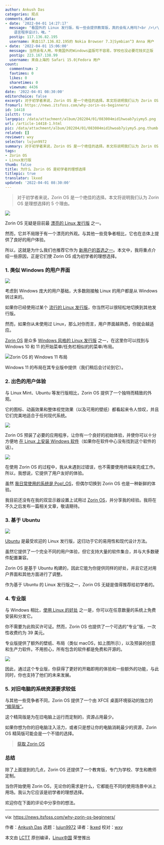 ```yaml
---
author: Ankush Das
categories: 观点
comments_data:
- date: '2022-04-01 14:27:17'
  message: "看国外的 Linux 发行版，有一些会提供教育版，真的会有人用吗?<br />\r\n<br />\r\n再想到国内的微机课总是会被其他科目的老师占用，就算是大学的计算机专业，还在用谭浩强的《C
    语言程序设计》，唉。"
  postip: 117.136.82.195
  username: 来自117.136.82.195的 Nokia Browser 7.3|Symbian^3 Anna 用户
- date: '2022-04-01 15:06:00'
  message: 当然会有人用，毕竟国外的Windows盗版可不容易，学校也没必要花钱买正版
  postip: 223.167.138.99
  username: 来自上海的 Safari 15.0|Fedora 用户
count:
  commentnum: 2
  favtimes: 0
  likes: 0
  sharetimes: 0
  viewnum: 4436
date: '2022-04-01 08:30:00'
editorchoice: false
excerpt: 对于初学者来说，Zorin OS 是一个绝佳的选择。本文将说明我们认为 Zorin OS 是理想选择的 5 个理由。
fromurl: https://news.itsfoss.com/why-zorin-os-beginners/
id: 14418
islctt: true
largepic: /data/attachment/album/202204/01/083004mid1hwoab7yiymy5.png
url: /article-14418-1.html
pic: /data/attachment/album/202204/01/083004mid1hwoab7yiymy5.png.thumb.jpg
related: []
reviewer: wxy
selector: lujun9972
summary: 对于初学者来说，Zorin OS 是一个绝佳的选择。本文将说明我们认为 Zorin OS 是理想选择的 5 个理由。
tags:
- Zorin OS
- Linux发行版
thumb: false
title: 为什么 Zorin OS 是初学者的理想选择
titlepic: true
translator: lkxed
updated: '2022-04-01 08:30:00'
---
```



> 
> 对于初学者来说，Zorin OS 是一个绝佳的选择。本文将说明我们认为 Zorin OS 是理想选择的 5 个理由。
> 
> 
> 


![](/data/attachment/album/202204/01/083004mid1hwoab7yiymy5.png)


Zorin OS 无疑是目前最 [漂亮的 Linux 发行版](https://itsfoss.com/beautiful-linux-distributions/) 之一。


然而，它并不局限于有一个漂亮的外观。与其他一些竞争者相比，它也在总体上提供了良好的用户体验。


所以，这就是为什么我们也推荐它作为 [新用户的首选之一](https://itsfoss.com/best-linux-beginners/)。本文中，我将重点介绍一些原因，正是它们使 Zorin OS 成为初学者的理想选择。


### 1. 类似 Windows 的用户界面


![](/data/attachment/album/202204/01/083005teexwkhty7xv17w2.jpg)


考虑到 Windows 庞大的用户基础，大多数刚接触 Linux 的用户都是从 Windows 转过来的。


如果你已经使用过某个 [流行的 Linux 发行版](https://itsfoss.com/best-linux-distributions/)，你当然可以很轻松地切换到其他发行版。


然而，如果你从未使用过 Linux，那么对你而言，用户界面越熟悉，你就会越适应。


[Zorin OS](https://zorin.com/os/) 是众多 [Windows 风格的 Linux 发行版](https://itsfoss.com/windows-like-linux-distributions/) 之一，在这里你可以找到与 Windows 10 和 11 的开始菜单/任务栏相似的的菜单/布局。


![Zorin OS 的 Windows 11 布局](/data/attachment/album/202204/01/083006g57i9phphilzkfip.png)


Windows 11 的布局在其专业版中提供（我们稍后会讨论到它）。


### 2. 出色的用户体验


与 Linux Mint、Ubuntu 等发行版相比，Zorin OS 提供了一个独特而精致的外观。


它的图标、动画效果和整体视觉效果（以及可用的壁纸）都看起来令人惊叹，并且它们完美地适合于任何现代系统。


![](/data/attachment/album/202204/01/083007nq666gx60dt2d26m.png)


Zorin OS 预装了必要的应用程序，让你有一个良好的初始体验，并使你可以十分方便地 [在 Linux 上安装 Windows 软件](https://itsfoss.com/use-windows-applications-linux/)（如果你在软件中心没有找到这个软件的话）。


![](/data/attachment/album/202204/01/083007rq9k2496sas2ccr9.png)


在使用 Zorin OS 的过程中，我从未遇到过错误，也不需要使用终端来完成工作。所以，我想说，它提供了用户友好的体验。


虽然 [我日常使用的系统是 Pop!\_OS](https://itsfoss.com/why-use-pop-os/)，但偶尔切换到 Zorin OS 也是一种新鲜的体验。


我目前还没有在我的双显示器设置上试用过 [Zorin OS](https://zorin.com/os/)，并分享我的经验。我将在不久之后发布一篇相关文章，敬请期待。


### 3. 基于 Ubuntu


![](/data/attachment/album/202204/01/083008kzv48qi5cp8zjsqp.png)


[Ubuntu](https://itsfoss.com/getting-started-with-ubuntu/) 是最受欢迎的 Linux 发行版，这归功于它的易用性和现代设计方法。


虽然它提供了一个完全不同的用户体验，但它支持大量的软件集合，并与大多数硬件配置兼容。


Zorin OS 是基于 Ubuntu 构建的，因此它能为你提供同样的好处，并且它还对用户界面和其他方面进行了调整。


作为基于 Ubuntu 的 Linux 发行版之一，Zorin OS 无疑是值得推荐给初学者的。


### 4. 专业版


与 Windows 相比，[使用 Linux 的好处](https://itsfoss.com/linux-better-than-windows/) 之一是，你可以在任意数量的系统上免费安装和分发它。


你不需要为此购买许可证。然而，Zorin OS 也提供了一个可选的“专业”版，一次性收费约为 39 美元。


专业版提供了额外的壁纸、布局（类似 macOS，如上图所示），以及预装的创意和生产力软件。不用担心，所有包含的软件都是免费和开源的。


![](/data/attachment/album/202204/01/083008xnnw722krkme3w8r.jpg)


因此，通过这个专业版，你获得了更好的开箱即用的体验和一些额外的功能，与此同时，你也支持了他们的未来发展。


### 5. 对旧电脑的系统资源要求较低


与其他一些竞争者不同，Zorin OS 提供了一个由 XFCE 桌面环境驱动的独立的 [“精简版”](https://news.itsfoss.com/zorin-os-16-lite-release/)。


这个精简版是为在旧电脑上运行而定制的，资源占用最少。


如果你想为你的旧电脑注入活力，或者只是想让你的电脑消耗最少的资源，Zorin OS 精简版可能会是一个不错的选择。



> 
> [获取 Zorin OS](https://zorin.com/os/)
> 
> 
> 


### 总结


除了上面提到的几点，Zorin OS 还提供了一个教育版，专门为学校、学生和教师定制。


当你开始使用 Zorin OS，无论你的需求是什么，它都能在不同的使用场景中派上用场。我认为它应该是初学者的理想选择。


欢迎你在下面的评论中分享你的想法。




---


via: <https://news.itsfoss.com/why-zorin-os-beginners/>


作者：[Ankush Das](https://news.itsfoss.com/author/ankush/) 选题：[lujun9972](https://github.com/lujun9972) 译者：[lkxed](https://github.com/lkxed) 校对：[wxy](https://github.com/wxy)


本文由 [LCTT](https://github.com/LCTT/TranslateProject) 原创编译，[Linux中国](https://linux.cn/) 荣誉推出